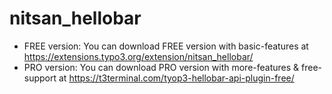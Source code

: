 # nitsan_hellobar

- FREE version: You can download FREE version with basic-features at https://extensions.typo3.org/extension/nitsan_hellobar/
- PRO version: You can download PRO version with more-features & free-support at https://t3terminal.com/tyop3-hellobar-api-plugin-free/